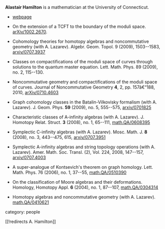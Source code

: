 __Alastair Hamilton__ is a mathematician at the University of Connecticut.

* [webpage](http://www.math.uconn.edu/~hamilton)

* On the extension of a TCFT to the boundary of the moduli space. [arXiv/1002.2670](http://arxiv.org/abs/1002.2670).
* Cohomology theories for homotopy algebras and noncommutative geometry (with A. Lazarev).  Algebr. Geom. Topol. 9 (2009), 1503--1583, [arxiv/0707.3937](http://arxiv.org/abs/0707.3937)
* Classes on compactifications of the moduli space of curves through solutions to the quantum master equation. Lett. Math. Phys. 89 (2009), no. 2, 115--130.
* Noncommutative geometry and compactifications of the moduli space of curves. Journal of Noncommutative Geometry __4__, 2, pp. 157â€“188, 2010, [arXiv/0710.4603](http://arxiv.org/abs/0710.4603)
* Graph cohomology classes in the Batalin-Vilkovisky formalism (with A. Lazarev).  J. Geom. Phys. __59__ (2009), no. 5, 555--575, [arxiv/0701825](http://arxiv.org/abs/math/0701825)
* Characteristic classes of A-infinity algebras (with A. Lazarev). J. Homotopy Relat. Struct. __3__ (2008), no. 1, 65--111, [math.QA/0608395](http://arxiv.org/abs/math/0608395)
* Symplectic C-infinity algebras (with A. Lazarev). Mosc. Math. J. __8__ (2008), no. 3, 443--475, 615, [arxiv/0707.3951](http://arxiv.org/abs/0707.3951)
* Symplectic A-infinity algebras and string topology operations (with A. Lazarev). Amer. Math. Soc. Transl. (2), Vol. 224, 2008, 147--157, [arxiv/0707.4003](http://arxiv.org/abs/0707.4003)
* A super-analogue of Kontsevich's theorem on graph homology. Lett. Math. Phys. 76 (2006), no. 1, 37--55, [math.QA/0510390](http://arxiv.org/abs/math/0510390)
* On the classification of Moore algebras and their deformations. Homology, Homotopy Appl. __6__ (2004), no. 1, 87--107, [math.QA/0304314](http://arxiv.org/abs/math/0304314)
* Homotopy algebras and noncommutative geometry (with A. Lazarev). [math.QA/0410621](http://arxiv.org/abs/math/0410621)


category: people

[[!redirects A. Hamilton]]